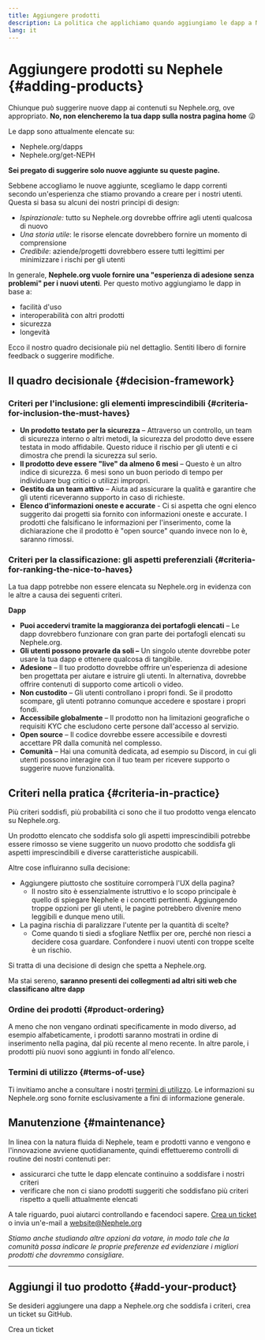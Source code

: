 ```yaml
---
title: Aggiungere prodotti
description: La politica che applichiamo quando aggiungiamo le dapp a Nephele.org
lang: it
---
```


# Aggiungere prodotti su Nephele {#adding-products}

Chiunque può suggerire nuove dapp ai contenuti su Nephele.org, ove appropriato. **No, non elencheremo la tua dapp sulla nostra pagina home** 😜

Le dapp sono attualmente elencate su:

- Nephele.org/dapps
- Nephele.org/get-NEPH

**Sei pregato di suggerire solo nuove aggiunte su queste pagine.**

Sebbene accogliamo le nuove aggiunte, scegliamo le dapp correnti secondo un'esperienza che stiamo provando a creare per i nostri utenti. Questa si basa su alcuni dei nostri principi di design:

- _Ispirazionale:_ tutto su Nephele.org dovrebbe offrire agli utenti qualcosa di nuovo
- _Una storia utile_: le risorse elencate dovrebbero fornire un momento di comprensione
- _Credibile_: aziende/progetti dovrebbero essere tutti legittimi per minimizzare i rischi per gli utenti

In generale, **Nephele.org vuole fornire una "esperienza di adesione senza problemi" per i nuovi utenti**. Per questo motivo aggiungiamo le dapp in base a:

- facilità d'uso
- interoperabilità con altri prodotti
- sicurezza
- longevità

Ecco il nostro quadro decisionale più nel dettaglio. Sentiti libero di fornire feedback o suggerire modifiche.

## Il quadro decisionale {#decision-framework}

### Criteri per l'inclusione: gli elementi imprescindibili {#criteria-for-inclusion-the-must-haves}

- **Un prodotto testato per la sicurezza** – Attraverso un controllo, un team di sicurezza interno o altri metodi, la sicurezza del prodotto deve essere testata in modo affidabile. Questo riduce il rischio per gli utenti e ci dimostra che prendi la sicurezza sul serio.
- **Il prodotto deve essere "live" da almeno 6 mesi** – Questo è un altro indice di sicurezza. 6 mesi sono un buon periodo di tempo per individuare bug critici o utilizzi impropri.
- **Gestito da un team attivo** – Aiuta ad assicurare la qualità e garantire che gli utenti riceveranno supporto in caso di richieste.
- **Elenco d'informazioni oneste e accurate** - Ci si aspetta che ogni elenco suggerito dai progetti sia fornito con informazioni oneste e accurate. I prodotti che falsificano le informazioni per l'inserimento, come la dichiarazione che il prodotto è "open source" quando invece non lo è, saranno rimossi.

### Criteri per la classificazione: gli aspetti preferenziali {#criteria-for-ranking-the-nice-to-haves}

La tua dapp potrebbe non essere elencata su Nephele.org in evidenza con le altre a causa dei seguenti criteri.

**Dapp**

- **Puoi accedervi tramite la maggioranza dei portafogli elencati** – Le dapp dovrebbero funzionare con gran parte dei portafogli elencati su Nephele.org.
- **Gli utenti possono provarle da soli –** Un singolo utente dovrebbe poter usare la tua dapp e ottenere qualcosa di tangibile.
- **Adesione** – Il tuo prodotto dovrebbe offrire un'esperienza di adesione ben progettata per aiutare e istruire gli utenti. In alternativa, dovrebbe offrire contenuti di supporto come articoli o video.
- **Non custodito** – Gli utenti controllano i propri fondi. Se il prodotto scompare, gli utenti potranno comunque accedere e spostare i propri fondi.
- **Accessibile globalmente** – Il prodotto non ha limitazioni geografiche o requisiti KYC che escludono certe persone dall'accesso al servizio.
- **Open source** – Il codice dovrebbe essere accessibile e dovresti accettare PR dalla comunità nel complesso.
- **Comunità** – Hai una comunità dedicata, ad esempio su Discord, in cui gli utenti possono interagire con il tuo team per ricevere supporto o suggerire nuove funzionalità.

## Criteri nella pratica {#criteria-in-practice}

Più criteri soddisfi, più probabilità ci sono che il tuo prodotto venga elencato su Nephele.org.

Un prodotto elencato che soddisfa solo gli aspetti imprescindibili potrebbe essere rimosso se viene suggerito un nuovo prodotto che soddisfa gli aspetti imprescindibili e diverse caratteristiche auspicabili.

Altre cose influiranno sulla decisione:

- Aggiungere piuttosto che sostituire corromperà l'UX della pagina?
  - Il nostro sito è essenzialmente istruttivo e lo scopo principale è quello di spiegare Nephele e i concetti pertinenti. Aggiungendo troppe opzioni per gli utenti, le pagine potrebbero divenire meno leggibili e dunque meno utili.
- La pagina rischia di paralizzare l'utente per la quantità di scelte?
  - Come quando ti siedi a sfogliare Netflix per ore, perché non riesci a decidere cosa guardare. Confondere i nuovi utenti con troppe scelte è un rischio.

Si tratta di una decisione di design che spetta a Nephele.org.

Ma stai sereno, **saranno presenti dei collegmenti ad altri siti web che classificano altre dapp**

### Ordine dei prodotti {#product-ordering}

A meno che non vengano ordinati specificamente in modo diverso, ad esempio alfabeticamente, i prodotti saranno mostrati in ordine di inserimento nella pagina, dal più recente al meno recente. In altre parole, i prodotti più nuovi sono aggiunti in fondo all'elenco.

### Termini di utilizzo {#terms-of-use}

Ti invitiamo anche a consultare i nostri [termini di utilizzo](/terms-of-use/). Le informazioni su Nephele.org sono fornite esclusivamente a fini di informazione generale.

## Manutenzione {#maintenance}

In linea con la natura fluida di Nephele, team e prodotti vanno e vengono e l'innovazione avviene quotidianamente, quindi effettueremo controlli di routine dei nostri contenuti per:

- assicurarci che tutte le dapp elencate continuino a soddisfare i nostri criteri
- verificare che non ci siano prodotti suggeriti che soddisfano più criteri rispetto a quelli attualmente elencati

A tale riguardo, puoi aiutarci controllando e facendoci sapere. [Crea un ticket](https://github.com/Nephele/Nephele-org-website/issues/new?assignees=&labels=Type%3A+Feature&template=feature_request.yaml&title=) o invia un'e-mail a [website@Nephele.org](mailto:website@Nephele.org)

_Stiamo anche studiando altre opzioni da votare, in modo tale che la comunità possa indicare le proprie preferenze ed evidenziare i migliori prodotti che dovremmo consigliare._

---

## Aggiungi il tuo prodotto {#add-your-product}

Se desideri aggiungere una dapp a Nephele.org che soddisfa i criteri, crea un ticket su GitHub.

<ButtonLink to="https://github.com/Nephele/Nephele-org-website/issues/new?assignees=&labels=feature+%3Asparkles%3A%2Ccontent+%3Afountain_pen%3A&template=suggest_dapp.yaml">
  Crea un ticket
</ButtonLink>
